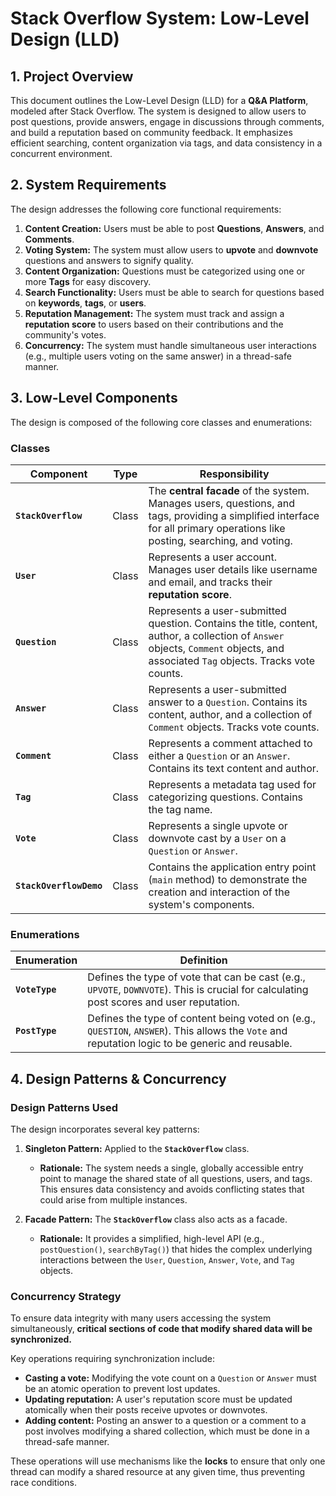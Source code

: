 # Stack Overflow System: Low-Level Design (LLD)

## 1. Project Overview

This document outlines the Low-Level Design (LLD) for a **Q&A Platform**, modeled after Stack Overflow. The system is designed to allow users to post questions, provide answers, engage in discussions through comments, and build a reputation based on community feedback. It emphasizes efficient searching, content organization via tags, and data consistency in a concurrent environment.

## 2. System Requirements

The design addresses the following core functional requirements:

1.  **Content Creation:** Users must be able to post **Questions**, **Answers**, and **Comments**.
2.  **Voting System:** The system must allow users to **upvote** and **downvote** questions and answers to signify quality.
3.  **Content Organization:** Questions must be categorized using one or more **Tags** for easy discovery.
4.  **Search Functionality:** Users must be able to search for questions based on **keywords**, **tags**, or **users**.
5.  **Reputation Management:** The system must track and assign a **reputation score** to users based on their contributions and the community's votes.
6.  **Concurrency:** The system must handle simultaneous user interactions (e.g., multiple users voting on the same answer) in a thread-safe manner.

## 3. Low-Level Components

The design is composed of the following core classes and enumerations:

### Classes

| Component               | Type  | Responsibility                                                                                                                                                                    |
| ----------------------- | ----- | --------------------------------------------------------------------------------------------------------------------------------------------------------------------------------- |
| **`StackOverflow`**     | Class | The **central facade** of the system. Manages users, questions, and tags, providing a simplified interface for all primary operations like posting, searching, and voting.        |
| **`User`**              | Class | Represents a user account. Manages user details like username and email, and tracks their **reputation score**.                                                                   |
| **`Question`**          | Class | Represents a user-submitted question. Contains the title, content, author, a collection of `Answer` objects, `Comment` objects, and associated `Tag` objects. Tracks vote counts. |
| **`Answer`**            | Class | Represents a user-submitted answer to a `Question`. Contains its content, author, and a collection of `Comment` objects. Tracks vote counts.                                      |
| **`Comment`**           | Class | Represents a comment attached to either a `Question` or an `Answer`. Contains its text content and author.                                                                        |
| **`Tag`**               | Class | Represents a metadata tag used for categorizing questions. Contains the tag name.                                                                                                 |
| **`Vote`**              | Class | Represents a single upvote or downvote cast by a `User` on a `Question` or `Answer`.                                                                                              |
| **`StackOverflowDemo`** | Class | Contains the application entry point (`main` method) to demonstrate the creation and interaction of the system's components.                                                      |

### Enumerations

| Enumeration    | Definition                                                                                                                                       |
| -------------- | ------------------------------------------------------------------------------------------------------------------------------------------------ |
| **`VoteType`** | Defines the type of vote that can be cast (e.g., `UPVOTE`, `DOWNVOTE`). This is crucial for calculating post scores and user reputation.         |
| **`PostType`** | Defines the type of content being voted on (e.g., `QUESTION`, `ANSWER`). This allows the `Vote` and reputation logic to be generic and reusable. |

## 4. Design Patterns & Concurrency

### Design Patterns Used

The design incorporates several key patterns:

1.  **Singleton Pattern:** Applied to the **`StackOverflow`** class.

    - **Rationale:** The system needs a single, globally accessible entry point to manage the shared state of all questions, users, and tags. This ensures data consistency and avoids conflicting states that could arise from multiple instances.

2.  **Facade Pattern:** The **`StackOverflow`** class also acts as a facade.
    - **Rationale:** It provides a simplified, high-level API (e.g., `postQuestion()`, `searchByTag()`) that hides the complex underlying interactions between the `User`, `Question`, `Answer`, `Vote`, and `Tag` objects.

### Concurrency Strategy

To ensure data integrity with many users accessing the system simultaneously, **critical sections of code that modify shared data will be synchronized.**

Key operations requiring synchronization include:

- **Casting a vote:** Modifying the vote count on a `Question` or `Answer` must be an atomic operation to prevent lost updates.
- **Updating reputation:** A user's reputation score must be updated atomically when their posts receive upvotes or downvotes.
- **Adding content:** Posting an answer to a question or a comment to a post involves modifying a shared collection, which must be done in a thread-safe manner.

These operations will use mechanisms like the **locks** to ensure that only one thread can modify a shared resource at any given time, thus preventing race conditions.
